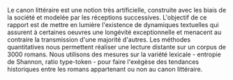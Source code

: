 Le canon littéraire est une notion très artificielle, construite avec les biais de la société et modelée par les réceptions successives. L'objectif de ce rapport est de mettre en lumière l'existence de dynamiques textuelles qui assurent à certaines oeuvres une longévité exceptionnelle et menacent au contraire la transmission d'une majorité d'autres. Les méthodes quantitatives nous permettent réaliser une lecture distante sur un corpus de 3000 romans. Nous utilisons des mesures sur la variété lexicale - entropie de Shannon, ratio type-token - pour faire l'exégèse des tendances historiques entre les romans appartenant ou non au canon littéraire. 
